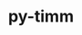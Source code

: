 ---
title: "py-timm"
layout: cache
categories: [package, develop]
meta: {"versions": ["0.9.7"], "compilers": ["apple-clang@=15.0.0", "gcc@=13.2.0"], "oss": ["ubuntu24.04", "ventura"], "platforms": ["darwin", "linux"], "targets": ["aarch64", "x86_64_v3"], "stacks": ["ml-darwin-aarch64-mps", "ml-linux-x86_64-cpu", "ml-linux-x86_64-cuda", "root"], "num_specs": 105, "num_specs_by_stack": {"root": 105, "ml-darwin-aarch64-mps": 35, "ml-linux-x86_64-cuda": 35, "ml-linux-x86_64-cpu": 35}}
spec_details: [{"hash": "ocs2dowcm56gvvimdr33pra2uwhazwdo", "compiler": "apple-clang@=15.0.0", "versions": ["0.9.7"], "os": "ventura", "platform": "darwin", "target": "aarch64", "variants": ["build_system=python_pip"], "stacks": ["root", "ml-darwin-aarch64-mps"], "size": "-", "tarball": "https://binaries.spack.io/develop/build_cache/darwin-ventura-aarch64/apple-clang-15.0.0/py-timm-0.9.7/darwin-ventura-aarch64-apple-clang-15.0.0-py-timm-0.9.7-ocs2dowcm56gvvimdr33pra2uwhazwdo.spack"}, {"hash": "mivynkszmwt4sbnboexvjwyzkuldt6ug", "compiler": "apple-clang@=15.0.0", "versions": ["0.9.7"], "os": "ventura", "platform": "darwin", "target": "aarch64", "variants": ["build_system=python_pip"], "stacks": ["root", "ml-darwin-aarch64-mps"], "size": "-", "tarball": "https://binaries.spack.io/develop/build_cache/darwin-ventura-aarch64/apple-clang-15.0.0/py-timm-0.9.7/darwin-ventura-aarch64-apple-clang-15.0.0-py-timm-0.9.7-mivynkszmwt4sbnboexvjwyzkuldt6ug.spack"}, {"hash": "xnvz4yq4buikx4nfmpsuitdgfctgtwl5", "compiler": "apple-clang@=15.0.0", "versions": ["0.9.7"], "os": "ventura", "platform": "darwin", "target": "aarch64", "variants": ["build_system=python_pip"], "stacks": ["root", "ml-darwin-aarch64-mps"], "size": "-", "tarball": "https://binaries.spack.io/develop/build_cache/darwin-ventura-aarch64/apple-clang-15.0.0/py-timm-0.9.7/darwin-ventura-aarch64-apple-clang-15.0.0-py-timm-0.9.7-xnvz4yq4buikx4nfmpsuitdgfctgtwl5.spack"}, {"hash": "3l76lebeswciyahq2b6mpr4lcruambwp", "compiler": "apple-clang@=15.0.0", "versions": ["0.9.7"], "os": "ventura", "platform": "darwin", "target": "aarch64", "variants": ["build_system=python_pip"], "stacks": ["root", "ml-darwin-aarch64-mps"], "size": "-", "tarball": "https://binaries.spack.io/develop/build_cache/darwin-ventura-aarch64/apple-clang-15.0.0/py-timm-0.9.7/darwin-ventura-aarch64-apple-clang-15.0.0-py-timm-0.9.7-3l76lebeswciyahq2b6mpr4lcruambwp.spack"}, {"hash": "6ugpaszw4gu7yghonb64fftkv2vg7lvo", "compiler": "apple-clang@=15.0.0", "versions": ["0.9.7"], "os": "ventura", "platform": "darwin", "target": "aarch64", "variants": ["build_system=python_pip"], "stacks": ["root", "ml-darwin-aarch64-mps"], "size": "-", "tarball": "https://binaries.spack.io/develop/build_cache/darwin-ventura-aarch64/apple-clang-15.0.0/py-timm-0.9.7/darwin-ventura-aarch64-apple-clang-15.0.0-py-timm-0.9.7-6ugpaszw4gu7yghonb64fftkv2vg7lvo.spack"}, {"hash": "rlb3ryriijnhp5bx7hkuo4j35ggopcjt", "compiler": "apple-clang@=15.0.0", "versions": ["0.9.7"], "os": "ventura", "platform": "darwin", "target": "aarch64", "variants": ["build_system=python_pip"], "stacks": ["root", "ml-darwin-aarch64-mps"], "size": "-", "tarball": "https://binaries.spack.io/develop/build_cache/darwin-ventura-aarch64/apple-clang-15.0.0/py-timm-0.9.7/darwin-ventura-aarch64-apple-clang-15.0.0-py-timm-0.9.7-rlb3ryriijnhp5bx7hkuo4j35ggopcjt.spack"}, {"hash": "dgb6ebjrqf4dheycom3fdm2zzfur7twb", "compiler": "apple-clang@=15.0.0", "versions": ["0.9.7"], "os": "ventura", "platform": "darwin", "target": "aarch64", "variants": ["build_system=python_pip"], "stacks": ["root", "ml-darwin-aarch64-mps"], "size": "-", "tarball": "https://binaries.spack.io/develop/build_cache/darwin-ventura-aarch64/apple-clang-15.0.0/py-timm-0.9.7/darwin-ventura-aarch64-apple-clang-15.0.0-py-timm-0.9.7-dgb6ebjrqf4dheycom3fdm2zzfur7twb.spack"}, {"hash": "yhs2bxhyeeqrm4a54qphuhfbjmsco5gi", "compiler": "apple-clang@=15.0.0", "versions": ["0.9.7"], "os": "ventura", "platform": "darwin", "target": "aarch64", "variants": ["build_system=python_pip"], "stacks": ["root", "ml-darwin-aarch64-mps"], "size": "-", "tarball": "https://binaries.spack.io/develop/build_cache/darwin-ventura-aarch64/apple-clang-15.0.0/py-timm-0.9.7/darwin-ventura-aarch64-apple-clang-15.0.0-py-timm-0.9.7-yhs2bxhyeeqrm4a54qphuhfbjmsco5gi.spack"}, {"hash": "g2g4mlqth6fq52roy5akw5dhysahf7lv", "compiler": "apple-clang@=15.0.0", "versions": ["0.9.7"], "os": "ventura", "platform": "darwin", "target": "aarch64", "variants": ["build_system=python_pip"], "stacks": ["root", "ml-darwin-aarch64-mps"], "size": "-", "tarball": "https://binaries.spack.io/develop/build_cache/darwin-ventura-aarch64/apple-clang-15.0.0/py-timm-0.9.7/darwin-ventura-aarch64-apple-clang-15.0.0-py-timm-0.9.7-g2g4mlqth6fq52roy5akw5dhysahf7lv.spack"}, {"hash": "tb2qosjiciruhiu6tn63njtivh6dw5t2", "compiler": "apple-clang@=15.0.0", "versions": ["0.9.7"], "os": "ventura", "platform": "darwin", "target": "aarch64", "variants": ["build_system=python_pip"], "stacks": ["root", "ml-darwin-aarch64-mps"], "size": "-", "tarball": "https://binaries.spack.io/develop/build_cache/darwin-ventura-aarch64/apple-clang-15.0.0/py-timm-0.9.7/darwin-ventura-aarch64-apple-clang-15.0.0-py-timm-0.9.7-tb2qosjiciruhiu6tn63njtivh6dw5t2.spack"}, {"hash": "6q6ngkwylu6tkpporzcjfmb4pzbdthvk", "compiler": "apple-clang@=15.0.0", "versions": ["0.9.7"], "os": "ventura", "platform": "darwin", "target": "aarch64", "variants": ["build_system=python_pip"], "stacks": ["root", "ml-darwin-aarch64-mps"], "size": "-", "tarball": "https://binaries.spack.io/develop/build_cache/darwin-ventura-aarch64/apple-clang-15.0.0/py-timm-0.9.7/darwin-ventura-aarch64-apple-clang-15.0.0-py-timm-0.9.7-6q6ngkwylu6tkpporzcjfmb4pzbdthvk.spack"}, {"hash": "mjkvhtmvvawq4b6vh7uxfprryig3gfoh", "compiler": "apple-clang@=15.0.0", "versions": ["0.9.7"], "os": "ventura", "platform": "darwin", "target": "aarch64", "variants": ["build_system=python_pip"], "stacks": ["root", "ml-darwin-aarch64-mps"], "size": "-", "tarball": "https://binaries.spack.io/develop/build_cache/darwin-ventura-aarch64/apple-clang-15.0.0/py-timm-0.9.7/darwin-ventura-aarch64-apple-clang-15.0.0-py-timm-0.9.7-mjkvhtmvvawq4b6vh7uxfprryig3gfoh.spack"}, {"hash": "rntvshm2p6bnzdxfyjjertgxe4f7at23", "compiler": "apple-clang@=15.0.0", "versions": ["0.9.7"], "os": "ventura", "platform": "darwin", "target": "aarch64", "variants": ["build_system=python_pip"], "stacks": ["root", "ml-darwin-aarch64-mps"], "size": "-", "tarball": "https://binaries.spack.io/develop/build_cache/darwin-ventura-aarch64/apple-clang-15.0.0/py-timm-0.9.7/darwin-ventura-aarch64-apple-clang-15.0.0-py-timm-0.9.7-rntvshm2p6bnzdxfyjjertgxe4f7at23.spack"}, {"hash": "j6irmyjc5wke63ksdrdy4ctbf62qx4xk", "compiler": "apple-clang@=15.0.0", "versions": ["0.9.7"], "os": "ventura", "platform": "darwin", "target": "aarch64", "variants": ["build_system=python_pip"], "stacks": ["root", "ml-darwin-aarch64-mps"], "size": "-", "tarball": "https://binaries.spack.io/develop/build_cache/darwin-ventura-aarch64/apple-clang-15.0.0/py-timm-0.9.7/darwin-ventura-aarch64-apple-clang-15.0.0-py-timm-0.9.7-j6irmyjc5wke63ksdrdy4ctbf62qx4xk.spack"}, {"hash": "q3j5s36akcv7ed5l637cvif2aotsu35v", "compiler": "apple-clang@=15.0.0", "versions": ["0.9.7"], "os": "ventura", "platform": "darwin", "target": "aarch64", "variants": ["build_system=python_pip"], "stacks": ["root", "ml-darwin-aarch64-mps"], "size": "-", "tarball": "https://binaries.spack.io/develop/build_cache/darwin-ventura-aarch64/apple-clang-15.0.0/py-timm-0.9.7/darwin-ventura-aarch64-apple-clang-15.0.0-py-timm-0.9.7-q3j5s36akcv7ed5l637cvif2aotsu35v.spack"}, {"hash": "rxkr3fx3bvjmtafx4f7kl77b75gmxlm7", "compiler": "apple-clang@=15.0.0", "versions": ["0.9.7"], "os": "ventura", "platform": "darwin", "target": "aarch64", "variants": ["build_system=python_pip"], "stacks": ["root", "ml-darwin-aarch64-mps"], "size": "-", "tarball": "https://binaries.spack.io/develop/build_cache/darwin-ventura-aarch64/apple-clang-15.0.0/py-timm-0.9.7/darwin-ventura-aarch64-apple-clang-15.0.0-py-timm-0.9.7-rxkr3fx3bvjmtafx4f7kl77b75gmxlm7.spack"}, {"hash": "unyatkahxf7hiq2oeolk4iqme5owjh7d", "compiler": "apple-clang@=15.0.0", "versions": ["0.9.7"], "os": "ventura", "platform": "darwin", "target": "aarch64", "variants": ["build_system=python_pip"], "stacks": ["root", "ml-darwin-aarch64-mps"], "size": "-", "tarball": "https://binaries.spack.io/develop/build_cache/darwin-ventura-aarch64/apple-clang-15.0.0/py-timm-0.9.7/darwin-ventura-aarch64-apple-clang-15.0.0-py-timm-0.9.7-unyatkahxf7hiq2oeolk4iqme5owjh7d.spack"}, {"hash": "2iqdyvnjkbnysowxfwcz5kzgtg5umleg", "compiler": "apple-clang@=15.0.0", "versions": ["0.9.7"], "os": "ventura", "platform": "darwin", "target": "aarch64", "variants": ["build_system=python_pip"], "stacks": ["root", "ml-darwin-aarch64-mps"], "size": "-", "tarball": "https://binaries.spack.io/develop/build_cache/darwin-ventura-aarch64/apple-clang-15.0.0/py-timm-0.9.7/darwin-ventura-aarch64-apple-clang-15.0.0-py-timm-0.9.7-2iqdyvnjkbnysowxfwcz5kzgtg5umleg.spack"}, {"hash": "r7u6rlwaptom2ffqyfdlow5bhzjo6c4m", "compiler": "apple-clang@=15.0.0", "versions": ["0.9.7"], "os": "ventura", "platform": "darwin", "target": "aarch64", "variants": ["build_system=python_pip"], "stacks": ["root", "ml-darwin-aarch64-mps"], "size": "-", "tarball": "https://binaries.spack.io/develop/build_cache/darwin-ventura-aarch64/apple-clang-15.0.0/py-timm-0.9.7/darwin-ventura-aarch64-apple-clang-15.0.0-py-timm-0.9.7-r7u6rlwaptom2ffqyfdlow5bhzjo6c4m.spack"}, {"hash": "mcvniqurthcrofnrsllldq2g2nfypoik", "compiler": "apple-clang@=15.0.0", "versions": ["0.9.7"], "os": "ventura", "platform": "darwin", "target": "aarch64", "variants": ["build_system=python_pip"], "stacks": ["root", "ml-darwin-aarch64-mps"], "size": "-", "tarball": "https://binaries.spack.io/develop/build_cache/darwin-ventura-aarch64/apple-clang-15.0.0/py-timm-0.9.7/darwin-ventura-aarch64-apple-clang-15.0.0-py-timm-0.9.7-mcvniqurthcrofnrsllldq2g2nfypoik.spack"}, {"hash": "6bfw4xfagpurf4utslrf5x7guf6a3zmk", "compiler": "apple-clang@=15.0.0", "versions": ["0.9.7"], "os": "ventura", "platform": "darwin", "target": "aarch64", "variants": ["build_system=python_pip"], "stacks": ["root", "ml-darwin-aarch64-mps"], "size": "-", "tarball": "https://binaries.spack.io/develop/build_cache/darwin-ventura-aarch64/apple-clang-15.0.0/py-timm-0.9.7/darwin-ventura-aarch64-apple-clang-15.0.0-py-timm-0.9.7-6bfw4xfagpurf4utslrf5x7guf6a3zmk.spack"}, {"hash": "3dwhnmqw3w4dxn4tm4ldcx5azjawty6f", "compiler": "apple-clang@=15.0.0", "versions": ["0.9.7"], "os": "ventura", "platform": "darwin", "target": "aarch64", "variants": ["build_system=python_pip"], "stacks": ["root", "ml-darwin-aarch64-mps"], "size": "-", "tarball": "https://binaries.spack.io/develop/build_cache/darwin-ventura-aarch64/apple-clang-15.0.0/py-timm-0.9.7/darwin-ventura-aarch64-apple-clang-15.0.0-py-timm-0.9.7-3dwhnmqw3w4dxn4tm4ldcx5azjawty6f.spack"}, {"hash": "3hwlvpexrwpfsa6ktj3es2ppv4rjdr2d", "compiler": "apple-clang@=15.0.0", "versions": ["0.9.7"], "os": "ventura", "platform": "darwin", "target": "aarch64", "variants": ["build_system=python_pip"], "stacks": ["root", "ml-darwin-aarch64-mps"], "size": "-", "tarball": "https://binaries.spack.io/develop/build_cache/darwin-ventura-aarch64/apple-clang-15.0.0/py-timm-0.9.7/darwin-ventura-aarch64-apple-clang-15.0.0-py-timm-0.9.7-3hwlvpexrwpfsa6ktj3es2ppv4rjdr2d.spack"}, {"hash": "lxc5xubcrk3owqmwkgngb3tk75byvw54", "compiler": "apple-clang@=15.0.0", "versions": ["0.9.7"], "os": "ventura", "platform": "darwin", "target": "aarch64", "variants": ["build_system=python_pip"], "stacks": ["root", "ml-darwin-aarch64-mps"], "size": "-", "tarball": "https://binaries.spack.io/develop/build_cache/darwin-ventura-aarch64/apple-clang-15.0.0/py-timm-0.9.7/darwin-ventura-aarch64-apple-clang-15.0.0-py-timm-0.9.7-lxc5xubcrk3owqmwkgngb3tk75byvw54.spack"}, {"hash": "vua3p4qiuz7thwd4vnuvswzelnlt7oqh", "compiler": "apple-clang@=15.0.0", "versions": ["0.9.7"], "os": "ventura", "platform": "darwin", "target": "aarch64", "variants": ["build_system=python_pip"], "stacks": ["root", "ml-darwin-aarch64-mps"], "size": "-", "tarball": "https://binaries.spack.io/develop/build_cache/darwin-ventura-aarch64/apple-clang-15.0.0/py-timm-0.9.7/darwin-ventura-aarch64-apple-clang-15.0.0-py-timm-0.9.7-vua3p4qiuz7thwd4vnuvswzelnlt7oqh.spack"}, {"hash": "stylpe2nlxrrq7kdlmqx26mw4udlupog", "compiler": "apple-clang@=15.0.0", "versions": ["0.9.7"], "os": "ventura", "platform": "darwin", "target": "aarch64", "variants": ["build_system=python_pip"], "stacks": ["root", "ml-darwin-aarch64-mps"], "size": "-", "tarball": "https://binaries.spack.io/develop/build_cache/darwin-ventura-aarch64/apple-clang-15.0.0/py-timm-0.9.7/darwin-ventura-aarch64-apple-clang-15.0.0-py-timm-0.9.7-stylpe2nlxrrq7kdlmqx26mw4udlupog.spack"}, {"hash": "ug4kxtl33rbcxtv23citkgrn7slrpnu2", "compiler": "apple-clang@=15.0.0", "versions": ["0.9.7"], "os": "ventura", "platform": "darwin", "target": "aarch64", "variants": ["build_system=python_pip"], "stacks": ["root", "ml-darwin-aarch64-mps"], "size": "-", "tarball": "https://binaries.spack.io/develop/build_cache/darwin-ventura-aarch64/apple-clang-15.0.0/py-timm-0.9.7/darwin-ventura-aarch64-apple-clang-15.0.0-py-timm-0.9.7-ug4kxtl33rbcxtv23citkgrn7slrpnu2.spack"}, {"hash": "oeooswn6v6m4py4cejj2n2s273ewwpfu", "compiler": "apple-clang@=15.0.0", "versions": ["0.9.7"], "os": "ventura", "platform": "darwin", "target": "aarch64", "variants": ["build_system=python_pip"], "stacks": ["root", "ml-darwin-aarch64-mps"], "size": "-", "tarball": "https://binaries.spack.io/develop/build_cache/darwin-ventura-aarch64/apple-clang-15.0.0/py-timm-0.9.7/darwin-ventura-aarch64-apple-clang-15.0.0-py-timm-0.9.7-oeooswn6v6m4py4cejj2n2s273ewwpfu.spack"}, {"hash": "cigqw7s5ppze6cs4p3vep6rz5w5lb7rp", "compiler": "apple-clang@=15.0.0", "versions": ["0.9.7"], "os": "ventura", "platform": "darwin", "target": "aarch64", "variants": ["build_system=python_pip"], "stacks": ["root", "ml-darwin-aarch64-mps"], "size": "-", "tarball": "https://binaries.spack.io/develop/build_cache/darwin-ventura-aarch64/apple-clang-15.0.0/py-timm-0.9.7/darwin-ventura-aarch64-apple-clang-15.0.0-py-timm-0.9.7-cigqw7s5ppze6cs4p3vep6rz5w5lb7rp.spack"}, {"hash": "zrcpadhpypjmrepjiwzeejbyrutttpdl", "compiler": "apple-clang@=15.0.0", "versions": ["0.9.7"], "os": "ventura", "platform": "darwin", "target": "aarch64", "variants": ["build_system=python_pip"], "stacks": ["root", "ml-darwin-aarch64-mps"], "size": "-", "tarball": "https://binaries.spack.io/develop/build_cache/darwin-ventura-aarch64/apple-clang-15.0.0/py-timm-0.9.7/darwin-ventura-aarch64-apple-clang-15.0.0-py-timm-0.9.7-zrcpadhpypjmrepjiwzeejbyrutttpdl.spack"}, {"hash": "fpbwqdtzwcyf3jdjajjqqflhq4asgs7y", "compiler": "apple-clang@=15.0.0", "versions": ["0.9.7"], "os": "ventura", "platform": "darwin", "target": "aarch64", "variants": ["build_system=python_pip"], "stacks": ["root", "ml-darwin-aarch64-mps"], "size": "-", "tarball": "https://binaries.spack.io/develop/build_cache/darwin-ventura-aarch64/apple-clang-15.0.0/py-timm-0.9.7/darwin-ventura-aarch64-apple-clang-15.0.0-py-timm-0.9.7-fpbwqdtzwcyf3jdjajjqqflhq4asgs7y.spack"}, {"hash": "pmjti5iijfaaaolmjhbz7yzvle26qt5h", "compiler": "apple-clang@=15.0.0", "versions": ["0.9.7"], "os": "ventura", "platform": "darwin", "target": "aarch64", "variants": ["build_system=python_pip"], "stacks": ["root", "ml-darwin-aarch64-mps"], "size": "-", "tarball": "https://binaries.spack.io/develop/build_cache/darwin-ventura-aarch64/apple-clang-15.0.0/py-timm-0.9.7/darwin-ventura-aarch64-apple-clang-15.0.0-py-timm-0.9.7-pmjti5iijfaaaolmjhbz7yzvle26qt5h.spack"}, {"hash": "iwhppcfbxn7zb3kwwcdetjgvjggdd6nm", "compiler": "apple-clang@=15.0.0", "versions": ["0.9.7"], "os": "ventura", "platform": "darwin", "target": "aarch64", "variants": ["build_system=python_pip"], "stacks": ["root", "ml-darwin-aarch64-mps"], "size": "-", "tarball": "https://binaries.spack.io/develop/build_cache/darwin-ventura-aarch64/apple-clang-15.0.0/py-timm-0.9.7/darwin-ventura-aarch64-apple-clang-15.0.0-py-timm-0.9.7-iwhppcfbxn7zb3kwwcdetjgvjggdd6nm.spack"}, {"hash": "nscknnsujqpfxu2tnzkt7nj553lheacd", "compiler": "apple-clang@=15.0.0", "versions": ["0.9.7"], "os": "ventura", "platform": "darwin", "target": "aarch64", "variants": ["build_system=python_pip"], "stacks": ["root", "ml-darwin-aarch64-mps"], "size": "-", "tarball": "https://binaries.spack.io/develop/build_cache/darwin-ventura-aarch64/apple-clang-15.0.0/py-timm-0.9.7/darwin-ventura-aarch64-apple-clang-15.0.0-py-timm-0.9.7-nscknnsujqpfxu2tnzkt7nj553lheacd.spack"}, {"hash": "uc6riucime4wlkgeu4pbryrekmi466g4", "compiler": "apple-clang@=15.0.0", "versions": ["0.9.7"], "os": "ventura", "platform": "darwin", "target": "aarch64", "variants": ["build_system=python_pip"], "stacks": ["root", "ml-darwin-aarch64-mps"], "size": "-", "tarball": "https://binaries.spack.io/develop/build_cache/darwin-ventura-aarch64/apple-clang-15.0.0/py-timm-0.9.7/darwin-ventura-aarch64-apple-clang-15.0.0-py-timm-0.9.7-uc6riucime4wlkgeu4pbryrekmi466g4.spack"}, {"hash": "g7njto7kdeqyggswosnuiaozhmer3v2l", "compiler": "gcc@=13.2.0", "versions": ["0.9.7"], "os": "ubuntu24.04", "platform": "linux", "target": "x86_64_v3", "variants": ["build_system=python_pip"], "stacks": ["ml-linux-x86_64-cuda", "root"], "size": "-", "tarball": "https://binaries.spack.io/develop/build_cache/linux-ubuntu24.04-x86_64_v3/gcc-13.2.0/py-timm-0.9.7/linux-ubuntu24.04-x86_64_v3-gcc-13.2.0-py-timm-0.9.7-g7njto7kdeqyggswosnuiaozhmer3v2l.spack"}, {"hash": "ajyr35wr4jcnmn5ljgrycq3j23xglwwv", "compiler": "gcc@=13.2.0", "versions": ["0.9.7"], "os": "ubuntu24.04", "platform": "linux", "target": "x86_64_v3", "variants": ["build_system=python_pip"], "stacks": ["ml-linux-x86_64-cuda", "root"], "size": "-", "tarball": "https://binaries.spack.io/develop/build_cache/linux-ubuntu24.04-x86_64_v3/gcc-13.2.0/py-timm-0.9.7/linux-ubuntu24.04-x86_64_v3-gcc-13.2.0-py-timm-0.9.7-ajyr35wr4jcnmn5ljgrycq3j23xglwwv.spack"}, {"hash": "hfvyo5tdojpizuw5gzq2dklmvootnnll", "compiler": "gcc@=13.2.0", "versions": ["0.9.7"], "os": "ubuntu24.04", "platform": "linux", "target": "x86_64_v3", "variants": ["build_system=python_pip"], "stacks": ["ml-linux-x86_64-cuda", "root"], "size": "-", "tarball": "https://binaries.spack.io/develop/build_cache/linux-ubuntu24.04-x86_64_v3/gcc-13.2.0/py-timm-0.9.7/linux-ubuntu24.04-x86_64_v3-gcc-13.2.0-py-timm-0.9.7-hfvyo5tdojpizuw5gzq2dklmvootnnll.spack"}, {"hash": "bhu6a2z65ibci5a6izf7qfaq6jbqzj32", "compiler": "gcc@=13.2.0", "versions": ["0.9.7"], "os": "ubuntu24.04", "platform": "linux", "target": "x86_64_v3", "variants": ["build_system=python_pip"], "stacks": ["ml-linux-x86_64-cuda", "root"], "size": "-", "tarball": "https://binaries.spack.io/develop/build_cache/linux-ubuntu24.04-x86_64_v3/gcc-13.2.0/py-timm-0.9.7/linux-ubuntu24.04-x86_64_v3-gcc-13.2.0-py-timm-0.9.7-bhu6a2z65ibci5a6izf7qfaq6jbqzj32.spack"}, {"hash": "vymt7qpdmfspvnim4dm3orlctubhwntt", "compiler": "gcc@=13.2.0", "versions": ["0.9.7"], "os": "ubuntu24.04", "platform": "linux", "target": "x86_64_v3", "variants": ["build_system=python_pip"], "stacks": ["ml-linux-x86_64-cuda", "root"], "size": "-", "tarball": "https://binaries.spack.io/develop/build_cache/linux-ubuntu24.04-x86_64_v3/gcc-13.2.0/py-timm-0.9.7/linux-ubuntu24.04-x86_64_v3-gcc-13.2.0-py-timm-0.9.7-vymt7qpdmfspvnim4dm3orlctubhwntt.spack"}, {"hash": "4ekaz4gdufxn6q4eubherlezeipxuk6b", "compiler": "gcc@=13.2.0", "versions": ["0.9.7"], "os": "ubuntu24.04", "platform": "linux", "target": "x86_64_v3", "variants": ["build_system=python_pip"], "stacks": ["ml-linux-x86_64-cuda", "root"], "size": "-", "tarball": "https://binaries.spack.io/develop/build_cache/linux-ubuntu24.04-x86_64_v3/gcc-13.2.0/py-timm-0.9.7/linux-ubuntu24.04-x86_64_v3-gcc-13.2.0-py-timm-0.9.7-4ekaz4gdufxn6q4eubherlezeipxuk6b.spack"}, {"hash": "a66oxrf6ua3ofwd7k7oe4uzt7cquweov", "compiler": "gcc@=13.2.0", "versions": ["0.9.7"], "os": "ubuntu24.04", "platform": "linux", "target": "x86_64_v3", "variants": ["build_system=python_pip"], "stacks": ["ml-linux-x86_64-cuda", "root"], "size": "-", "tarball": "https://binaries.spack.io/develop/build_cache/linux-ubuntu24.04-x86_64_v3/gcc-13.2.0/py-timm-0.9.7/linux-ubuntu24.04-x86_64_v3-gcc-13.2.0-py-timm-0.9.7-a66oxrf6ua3ofwd7k7oe4uzt7cquweov.spack"}, {"hash": "w7hd6i5blw6dfzebrexwzg5jzjq5ilen", "compiler": "gcc@=13.2.0", "versions": ["0.9.7"], "os": "ubuntu24.04", "platform": "linux", "target": "x86_64_v3", "variants": ["build_system=python_pip"], "stacks": ["ml-linux-x86_64-cpu", "root"], "size": "-", "tarball": "https://binaries.spack.io/develop/build_cache/linux-ubuntu24.04-x86_64_v3/gcc-13.2.0/py-timm-0.9.7/linux-ubuntu24.04-x86_64_v3-gcc-13.2.0-py-timm-0.9.7-w7hd6i5blw6dfzebrexwzg5jzjq5ilen.spack"}, {"hash": "ojoqeq6dqk5f3aoj42johjgk5o7i5gzf", "compiler": "gcc@=13.2.0", "versions": ["0.9.7"], "os": "ubuntu24.04", "platform": "linux", "target": "x86_64_v3", "variants": ["build_system=python_pip"], "stacks": ["ml-linux-x86_64-cpu", "root"], "size": "-", "tarball": "https://binaries.spack.io/develop/build_cache/linux-ubuntu24.04-x86_64_v3/gcc-13.2.0/py-timm-0.9.7/linux-ubuntu24.04-x86_64_v3-gcc-13.2.0-py-timm-0.9.7-ojoqeq6dqk5f3aoj42johjgk5o7i5gzf.spack"}, {"hash": "tsewkczxdlnzozvjygce73lsd3ebh3ys", "compiler": "gcc@=13.2.0", "versions": ["0.9.7"], "os": "ubuntu24.04", "platform": "linux", "target": "x86_64_v3", "variants": ["build_system=python_pip"], "stacks": ["ml-linux-x86_64-cpu", "root"], "size": "-", "tarball": "https://binaries.spack.io/develop/build_cache/linux-ubuntu24.04-x86_64_v3/gcc-13.2.0/py-timm-0.9.7/linux-ubuntu24.04-x86_64_v3-gcc-13.2.0-py-timm-0.9.7-tsewkczxdlnzozvjygce73lsd3ebh3ys.spack"}, {"hash": "rroff5exy4j2opckkwccagpyg66ljeiy", "compiler": "gcc@=13.2.0", "versions": ["0.9.7"], "os": "ubuntu24.04", "platform": "linux", "target": "x86_64_v3", "variants": ["build_system=python_pip"], "stacks": ["ml-linux-x86_64-cpu", "root"], "size": "-", "tarball": "https://binaries.spack.io/develop/build_cache/linux-ubuntu24.04-x86_64_v3/gcc-13.2.0/py-timm-0.9.7/linux-ubuntu24.04-x86_64_v3-gcc-13.2.0-py-timm-0.9.7-rroff5exy4j2opckkwccagpyg66ljeiy.spack"}, {"hash": "feh34vbpty7kqsp7jumyz7r4pn35z4oj", "compiler": "gcc@=13.2.0", "versions": ["0.9.7"], "os": "ubuntu24.04", "platform": "linux", "target": "x86_64_v3", "variants": ["build_system=python_pip"], "stacks": ["ml-linux-x86_64-cuda", "root"], "size": "-", "tarball": "https://binaries.spack.io/develop/build_cache/linux-ubuntu24.04-x86_64_v3/gcc-13.2.0/py-timm-0.9.7/linux-ubuntu24.04-x86_64_v3-gcc-13.2.0-py-timm-0.9.7-feh34vbpty7kqsp7jumyz7r4pn35z4oj.spack"}, {"hash": "esdp764us6klm2ntuda6wyllyh65oumi", "compiler": "gcc@=13.2.0", "versions": ["0.9.7"], "os": "ubuntu24.04", "platform": "linux", "target": "x86_64_v3", "variants": ["build_system=python_pip"], "stacks": ["ml-linux-x86_64-cpu", "root"], "size": "-", "tarball": "https://binaries.spack.io/develop/build_cache/linux-ubuntu24.04-x86_64_v3/gcc-13.2.0/py-timm-0.9.7/linux-ubuntu24.04-x86_64_v3-gcc-13.2.0-py-timm-0.9.7-esdp764us6klm2ntuda6wyllyh65oumi.spack"}, {"hash": "47ilc2ij4fyldmmgido6rttagrz3fln6", "compiler": "gcc@=13.2.0", "versions": ["0.9.7"], "os": "ubuntu24.04", "platform": "linux", "target": "x86_64_v3", "variants": ["build_system=python_pip"], "stacks": ["ml-linux-x86_64-cpu", "root"], "size": "-", "tarball": "https://binaries.spack.io/develop/build_cache/linux-ubuntu24.04-x86_64_v3/gcc-13.2.0/py-timm-0.9.7/linux-ubuntu24.04-x86_64_v3-gcc-13.2.0-py-timm-0.9.7-47ilc2ij4fyldmmgido6rttagrz3fln6.spack"}, {"hash": "ys75r62l77nl5uhcmccqbihgcwuju4re", "compiler": "gcc@=13.2.0", "versions": ["0.9.7"], "os": "ubuntu24.04", "platform": "linux", "target": "x86_64_v3", "variants": ["build_system=python_pip"], "stacks": ["ml-linux-x86_64-cpu", "root"], "size": "-", "tarball": "https://binaries.spack.io/develop/build_cache/linux-ubuntu24.04-x86_64_v3/gcc-13.2.0/py-timm-0.9.7/linux-ubuntu24.04-x86_64_v3-gcc-13.2.0-py-timm-0.9.7-ys75r62l77nl5uhcmccqbihgcwuju4re.spack"}, {"hash": "pivsqp2sq7f2evrp4w3xkqbgnt6ph5kt", "compiler": "gcc@=13.2.0", "versions": ["0.9.7"], "os": "ubuntu24.04", "platform": "linux", "target": "x86_64_v3", "variants": ["build_system=python_pip"], "stacks": ["ml-linux-x86_64-cpu", "root"], "size": "-", "tarball": "https://binaries.spack.io/develop/build_cache/linux-ubuntu24.04-x86_64_v3/gcc-13.2.0/py-timm-0.9.7/linux-ubuntu24.04-x86_64_v3-gcc-13.2.0-py-timm-0.9.7-pivsqp2sq7f2evrp4w3xkqbgnt6ph5kt.spack"}, {"hash": "lzess5zlp62mla7qxkod5ms7f75pfiwx", "compiler": "gcc@=13.2.0", "versions": ["0.9.7"], "os": "ubuntu24.04", "platform": "linux", "target": "x86_64_v3", "variants": ["build_system=python_pip"], "stacks": ["ml-linux-x86_64-cuda", "root"], "size": "-", "tarball": "https://binaries.spack.io/develop/build_cache/linux-ubuntu24.04-x86_64_v3/gcc-13.2.0/py-timm-0.9.7/linux-ubuntu24.04-x86_64_v3-gcc-13.2.0-py-timm-0.9.7-lzess5zlp62mla7qxkod5ms7f75pfiwx.spack"}, {"hash": "yyismp73pxtyd3apwyatrmprugr7tglk", "compiler": "gcc@=13.2.0", "versions": ["0.9.7"], "os": "ubuntu24.04", "platform": "linux", "target": "x86_64_v3", "variants": ["build_system=python_pip"], "stacks": ["ml-linux-x86_64-cpu", "root"], "size": "-", "tarball": "https://binaries.spack.io/develop/build_cache/linux-ubuntu24.04-x86_64_v3/gcc-13.2.0/py-timm-0.9.7/linux-ubuntu24.04-x86_64_v3-gcc-13.2.0-py-timm-0.9.7-yyismp73pxtyd3apwyatrmprugr7tglk.spack"}, {"hash": "7gxb23oiqmromixnjr3mutxprg3nmyey", "compiler": "gcc@=13.2.0", "versions": ["0.9.7"], "os": "ubuntu24.04", "platform": "linux", "target": "x86_64_v3", "variants": ["build_system=python_pip"], "stacks": ["ml-linux-x86_64-cuda", "root"], "size": "-", "tarball": "https://binaries.spack.io/develop/build_cache/linux-ubuntu24.04-x86_64_v3/gcc-13.2.0/py-timm-0.9.7/linux-ubuntu24.04-x86_64_v3-gcc-13.2.0-py-timm-0.9.7-7gxb23oiqmromixnjr3mutxprg3nmyey.spack"}, {"hash": "vstkqcyij25ga2sn6pw2lv7igrvarcfl", "compiler": "gcc@=13.2.0", "versions": ["0.9.7"], "os": "ubuntu24.04", "platform": "linux", "target": "x86_64_v3", "variants": ["build_system=python_pip"], "stacks": ["ml-linux-x86_64-cpu", "root"], "size": "-", "tarball": "https://binaries.spack.io/develop/build_cache/linux-ubuntu24.04-x86_64_v3/gcc-13.2.0/py-timm-0.9.7/linux-ubuntu24.04-x86_64_v3-gcc-13.2.0-py-timm-0.9.7-vstkqcyij25ga2sn6pw2lv7igrvarcfl.spack"}, {"hash": "njiruvrzdn27snbqa5qt5hclaa2ulfho", "compiler": "gcc@=13.2.0", "versions": ["0.9.7"], "os": "ubuntu24.04", "platform": "linux", "target": "x86_64_v3", "variants": ["build_system=python_pip"], "stacks": ["ml-linux-x86_64-cuda", "root"], "size": "-", "tarball": "https://binaries.spack.io/develop/build_cache/linux-ubuntu24.04-x86_64_v3/gcc-13.2.0/py-timm-0.9.7/linux-ubuntu24.04-x86_64_v3-gcc-13.2.0-py-timm-0.9.7-njiruvrzdn27snbqa5qt5hclaa2ulfho.spack"}, {"hash": "eudi4f23f5xminykiq6zj3imis3jfdqx", "compiler": "gcc@=13.2.0", "versions": ["0.9.7"], "os": "ubuntu24.04", "platform": "linux", "target": "x86_64_v3", "variants": ["build_system=python_pip"], "stacks": ["ml-linux-x86_64-cuda", "root"], "size": "-", "tarball": "https://binaries.spack.io/develop/build_cache/linux-ubuntu24.04-x86_64_v3/gcc-13.2.0/py-timm-0.9.7/linux-ubuntu24.04-x86_64_v3-gcc-13.2.0-py-timm-0.9.7-eudi4f23f5xminykiq6zj3imis3jfdqx.spack"}, {"hash": "ptrcpjh4d57waozc6egm3v6jkshnlvz4", "compiler": "gcc@=13.2.0", "versions": ["0.9.7"], "os": "ubuntu24.04", "platform": "linux", "target": "x86_64_v3", "variants": ["build_system=python_pip"], "stacks": ["ml-linux-x86_64-cuda", "root"], "size": "-", "tarball": "https://binaries.spack.io/develop/build_cache/linux-ubuntu24.04-x86_64_v3/gcc-13.2.0/py-timm-0.9.7/linux-ubuntu24.04-x86_64_v3-gcc-13.2.0-py-timm-0.9.7-ptrcpjh4d57waozc6egm3v6jkshnlvz4.spack"}, {"hash": "jnmn2wcsknpwhng46jda6jj46552qjx4", "compiler": "gcc@=13.2.0", "versions": ["0.9.7"], "os": "ubuntu24.04", "platform": "linux", "target": "x86_64_v3", "variants": ["build_system=python_pip"], "stacks": ["ml-linux-x86_64-cpu", "root"], "size": "-", "tarball": "https://binaries.spack.io/develop/build_cache/linux-ubuntu24.04-x86_64_v3/gcc-13.2.0/py-timm-0.9.7/linux-ubuntu24.04-x86_64_v3-gcc-13.2.0-py-timm-0.9.7-jnmn2wcsknpwhng46jda6jj46552qjx4.spack"}, {"hash": "nl5uynaodwzvnzhrm4bpcl5lqz4gzzg3", "compiler": "gcc@=13.2.0", "versions": ["0.9.7"], "os": "ubuntu24.04", "platform": "linux", "target": "x86_64_v3", "variants": ["build_system=python_pip"], "stacks": ["ml-linux-x86_64-cpu", "root"], "size": "-", "tarball": "https://binaries.spack.io/develop/build_cache/linux-ubuntu24.04-x86_64_v3/gcc-13.2.0/py-timm-0.9.7/linux-ubuntu24.04-x86_64_v3-gcc-13.2.0-py-timm-0.9.7-nl5uynaodwzvnzhrm4bpcl5lqz4gzzg3.spack"}, {"hash": "v3mu2kjpzigdjfuttkvsxk7uzy7rlo7o", "compiler": "gcc@=13.2.0", "versions": ["0.9.7"], "os": "ubuntu24.04", "platform": "linux", "target": "x86_64_v3", "variants": ["build_system=python_pip"], "stacks": ["ml-linux-x86_64-cuda", "root"], "size": "-", "tarball": "https://binaries.spack.io/develop/build_cache/linux-ubuntu24.04-x86_64_v3/gcc-13.2.0/py-timm-0.9.7/linux-ubuntu24.04-x86_64_v3-gcc-13.2.0-py-timm-0.9.7-v3mu2kjpzigdjfuttkvsxk7uzy7rlo7o.spack"}, {"hash": "d45yi65p5dxiemsbafz5flaqifp36dgf", "compiler": "gcc@=13.2.0", "versions": ["0.9.7"], "os": "ubuntu24.04", "platform": "linux", "target": "x86_64_v3", "variants": ["build_system=python_pip"], "stacks": ["ml-linux-x86_64-cuda", "root"], "size": "-", "tarball": "https://binaries.spack.io/develop/build_cache/linux-ubuntu24.04-x86_64_v3/gcc-13.2.0/py-timm-0.9.7/linux-ubuntu24.04-x86_64_v3-gcc-13.2.0-py-timm-0.9.7-d45yi65p5dxiemsbafz5flaqifp36dgf.spack"}, {"hash": "lyxwfh6n3hajycc3gaq75wjljs45vj5y", "compiler": "gcc@=13.2.0", "versions": ["0.9.7"], "os": "ubuntu24.04", "platform": "linux", "target": "x86_64_v3", "variants": ["build_system=python_pip"], "stacks": ["ml-linux-x86_64-cpu", "root"], "size": "-", "tarball": "https://binaries.spack.io/develop/build_cache/linux-ubuntu24.04-x86_64_v3/gcc-13.2.0/py-timm-0.9.7/linux-ubuntu24.04-x86_64_v3-gcc-13.2.0-py-timm-0.9.7-lyxwfh6n3hajycc3gaq75wjljs45vj5y.spack"}, {"hash": "yxwiyuo54ubs6z7b2f63cjjzlied5vh3", "compiler": "gcc@=13.2.0", "versions": ["0.9.7"], "os": "ubuntu24.04", "platform": "linux", "target": "x86_64_v3", "variants": ["build_system=python_pip"], "stacks": ["ml-linux-x86_64-cpu", "root"], "size": "-", "tarball": "https://binaries.spack.io/develop/build_cache/linux-ubuntu24.04-x86_64_v3/gcc-13.2.0/py-timm-0.9.7/linux-ubuntu24.04-x86_64_v3-gcc-13.2.0-py-timm-0.9.7-yxwiyuo54ubs6z7b2f63cjjzlied5vh3.spack"}, {"hash": "jt3hq2rode3grors522ryf2axvnhysgo", "compiler": "gcc@=13.2.0", "versions": ["0.9.7"], "os": "ubuntu24.04", "platform": "linux", "target": "x86_64_v3", "variants": ["build_system=python_pip"], "stacks": ["ml-linux-x86_64-cuda", "root"], "size": "-", "tarball": "https://binaries.spack.io/develop/build_cache/linux-ubuntu24.04-x86_64_v3/gcc-13.2.0/py-timm-0.9.7/linux-ubuntu24.04-x86_64_v3-gcc-13.2.0-py-timm-0.9.7-jt3hq2rode3grors522ryf2axvnhysgo.spack"}, {"hash": "b2ct7d52yvqmflunyao2v7yers6qgz2t", "compiler": "gcc@=13.2.0", "versions": ["0.9.7"], "os": "ubuntu24.04", "platform": "linux", "target": "x86_64_v3", "variants": ["build_system=python_pip"], "stacks": ["ml-linux-x86_64-cuda", "root"], "size": "-", "tarball": "https://binaries.spack.io/develop/build_cache/linux-ubuntu24.04-x86_64_v3/gcc-13.2.0/py-timm-0.9.7/linux-ubuntu24.04-x86_64_v3-gcc-13.2.0-py-timm-0.9.7-b2ct7d52yvqmflunyao2v7yers6qgz2t.spack"}, {"hash": "vkdtjzkxdlidehrjhicixzxg47sncwnn", "compiler": "gcc@=13.2.0", "versions": ["0.9.7"], "os": "ubuntu24.04", "platform": "linux", "target": "x86_64_v3", "variants": ["build_system=python_pip"], "stacks": ["ml-linux-x86_64-cuda", "root"], "size": "-", "tarball": "https://binaries.spack.io/develop/build_cache/linux-ubuntu24.04-x86_64_v3/gcc-13.2.0/py-timm-0.9.7/linux-ubuntu24.04-x86_64_v3-gcc-13.2.0-py-timm-0.9.7-vkdtjzkxdlidehrjhicixzxg47sncwnn.spack"}, {"hash": "qs7pw7puzdpcuyydjoce5do7znubo2so", "compiler": "gcc@=13.2.0", "versions": ["0.9.7"], "os": "ubuntu24.04", "platform": "linux", "target": "x86_64_v3", "variants": ["build_system=python_pip"], "stacks": ["ml-linux-x86_64-cuda", "root"], "size": "-", "tarball": "https://binaries.spack.io/develop/build_cache/linux-ubuntu24.04-x86_64_v3/gcc-13.2.0/py-timm-0.9.7/linux-ubuntu24.04-x86_64_v3-gcc-13.2.0-py-timm-0.9.7-qs7pw7puzdpcuyydjoce5do7znubo2so.spack"}, {"hash": "ssoepfgm7kva26keskpr7mzy3n5m5keg", "compiler": "gcc@=13.2.0", "versions": ["0.9.7"], "os": "ubuntu24.04", "platform": "linux", "target": "x86_64_v3", "variants": ["build_system=python_pip"], "stacks": ["ml-linux-x86_64-cuda", "root"], "size": "-", "tarball": "https://binaries.spack.io/develop/build_cache/linux-ubuntu24.04-x86_64_v3/gcc-13.2.0/py-timm-0.9.7/linux-ubuntu24.04-x86_64_v3-gcc-13.2.0-py-timm-0.9.7-ssoepfgm7kva26keskpr7mzy3n5m5keg.spack"}, {"hash": "lh6chcjvjet767yqflepnldu3kxk553s", "compiler": "gcc@=13.2.0", "versions": ["0.9.7"], "os": "ubuntu24.04", "platform": "linux", "target": "x86_64_v3", "variants": ["build_system=python_pip"], "stacks": ["ml-linux-x86_64-cpu", "root"], "size": "-", "tarball": "https://binaries.spack.io/develop/build_cache/linux-ubuntu24.04-x86_64_v3/gcc-13.2.0/py-timm-0.9.7/linux-ubuntu24.04-x86_64_v3-gcc-13.2.0-py-timm-0.9.7-lh6chcjvjet767yqflepnldu3kxk553s.spack"}, {"hash": "meur6rftzmaag5b5kaykaxt2mdvvq4wh", "compiler": "gcc@=13.2.0", "versions": ["0.9.7"], "os": "ubuntu24.04", "platform": "linux", "target": "x86_64_v3", "variants": ["build_system=python_pip"], "stacks": ["ml-linux-x86_64-cuda", "root"], "size": "-", "tarball": "https://binaries.spack.io/develop/build_cache/linux-ubuntu24.04-x86_64_v3/gcc-13.2.0/py-timm-0.9.7/linux-ubuntu24.04-x86_64_v3-gcc-13.2.0-py-timm-0.9.7-meur6rftzmaag5b5kaykaxt2mdvvq4wh.spack"}, {"hash": "6uu7lkzizmx2hwupygqlxblpljsnbw4y", "compiler": "gcc@=13.2.0", "versions": ["0.9.7"], "os": "ubuntu24.04", "platform": "linux", "target": "x86_64_v3", "variants": ["build_system=python_pip"], "stacks": ["ml-linux-x86_64-cpu", "root"], "size": "-", "tarball": "https://binaries.spack.io/develop/build_cache/linux-ubuntu24.04-x86_64_v3/gcc-13.2.0/py-timm-0.9.7/linux-ubuntu24.04-x86_64_v3-gcc-13.2.0-py-timm-0.9.7-6uu7lkzizmx2hwupygqlxblpljsnbw4y.spack"}, {"hash": "u55q4h43pcboyslxd5jhgbxi5atxuawn", "compiler": "gcc@=13.2.0", "versions": ["0.9.7"], "os": "ubuntu24.04", "platform": "linux", "target": "x86_64_v3", "variants": ["build_system=python_pip"], "stacks": ["ml-linux-x86_64-cpu", "root"], "size": "-", "tarball": "https://binaries.spack.io/develop/build_cache/linux-ubuntu24.04-x86_64_v3/gcc-13.2.0/py-timm-0.9.7/linux-ubuntu24.04-x86_64_v3-gcc-13.2.0-py-timm-0.9.7-u55q4h43pcboyslxd5jhgbxi5atxuawn.spack"}, {"hash": "6tfcmfzu736srf6n3kfa4lc3tqbct4ie", "compiler": "gcc@=13.2.0", "versions": ["0.9.7"], "os": "ubuntu24.04", "platform": "linux", "target": "x86_64_v3", "variants": ["build_system=python_pip"], "stacks": ["ml-linux-x86_64-cpu", "root"], "size": "-", "tarball": "https://binaries.spack.io/develop/build_cache/linux-ubuntu24.04-x86_64_v3/gcc-13.2.0/py-timm-0.9.7/linux-ubuntu24.04-x86_64_v3-gcc-13.2.0-py-timm-0.9.7-6tfcmfzu736srf6n3kfa4lc3tqbct4ie.spack"}, {"hash": "cjgmnyu56ynpdzpp7nmtam5cmhmlukga", "compiler": "gcc@=13.2.0", "versions": ["0.9.7"], "os": "ubuntu24.04", "platform": "linux", "target": "x86_64_v3", "variants": ["build_system=python_pip"], "stacks": ["ml-linux-x86_64-cuda", "root"], "size": "-", "tarball": "https://binaries.spack.io/develop/build_cache/linux-ubuntu24.04-x86_64_v3/gcc-13.2.0/py-timm-0.9.7/linux-ubuntu24.04-x86_64_v3-gcc-13.2.0-py-timm-0.9.7-cjgmnyu56ynpdzpp7nmtam5cmhmlukga.spack"}, {"hash": "qxehluuh225q672xb2ubaylbb5cenjmi", "compiler": "gcc@=13.2.0", "versions": ["0.9.7"], "os": "ubuntu24.04", "platform": "linux", "target": "x86_64_v3", "variants": ["build_system=python_pip"], "stacks": ["ml-linux-x86_64-cuda", "root"], "size": "-", "tarball": "https://binaries.spack.io/develop/build_cache/linux-ubuntu24.04-x86_64_v3/gcc-13.2.0/py-timm-0.9.7/linux-ubuntu24.04-x86_64_v3-gcc-13.2.0-py-timm-0.9.7-qxehluuh225q672xb2ubaylbb5cenjmi.spack"}, {"hash": "uosfkqol6cvwc7tqii6ielbfb5mgcv2i", "compiler": "gcc@=13.2.0", "versions": ["0.9.7"], "os": "ubuntu24.04", "platform": "linux", "target": "x86_64_v3", "variants": ["build_system=python_pip"], "stacks": ["ml-linux-x86_64-cuda", "root"], "size": "-", "tarball": "https://binaries.spack.io/develop/build_cache/linux-ubuntu24.04-x86_64_v3/gcc-13.2.0/py-timm-0.9.7/linux-ubuntu24.04-x86_64_v3-gcc-13.2.0-py-timm-0.9.7-uosfkqol6cvwc7tqii6ielbfb5mgcv2i.spack"}, {"hash": "sqm2fiywtctum5kx2h52ivlrhqw4rfei", "compiler": "gcc@=13.2.0", "versions": ["0.9.7"], "os": "ubuntu24.04", "platform": "linux", "target": "x86_64_v3", "variants": ["build_system=python_pip"], "stacks": ["ml-linux-x86_64-cuda", "root"], "size": "-", "tarball": "https://binaries.spack.io/develop/build_cache/linux-ubuntu24.04-x86_64_v3/gcc-13.2.0/py-timm-0.9.7/linux-ubuntu24.04-x86_64_v3-gcc-13.2.0-py-timm-0.9.7-sqm2fiywtctum5kx2h52ivlrhqw4rfei.spack"}, {"hash": "hseonvb3nxlksrdizp2bjxe3oihhoslj", "compiler": "gcc@=13.2.0", "versions": ["0.9.7"], "os": "ubuntu24.04", "platform": "linux", "target": "x86_64_v3", "variants": ["build_system=python_pip"], "stacks": ["ml-linux-x86_64-cpu", "root"], "size": "-", "tarball": "https://binaries.spack.io/develop/build_cache/linux-ubuntu24.04-x86_64_v3/gcc-13.2.0/py-timm-0.9.7/linux-ubuntu24.04-x86_64_v3-gcc-13.2.0-py-timm-0.9.7-hseonvb3nxlksrdizp2bjxe3oihhoslj.spack"}, {"hash": "b6fdybhn4o3uzplbsg5cvdyljkri6fdl", "compiler": "gcc@=13.2.0", "versions": ["0.9.7"], "os": "ubuntu24.04", "platform": "linux", "target": "x86_64_v3", "variants": ["build_system=python_pip"], "stacks": ["ml-linux-x86_64-cuda", "root"], "size": "-", "tarball": "https://binaries.spack.io/develop/build_cache/linux-ubuntu24.04-x86_64_v3/gcc-13.2.0/py-timm-0.9.7/linux-ubuntu24.04-x86_64_v3-gcc-13.2.0-py-timm-0.9.7-b6fdybhn4o3uzplbsg5cvdyljkri6fdl.spack"}, {"hash": "rxx6xxiscluprlhb5rkacpir36vw3nrp", "compiler": "gcc@=13.2.0", "versions": ["0.9.7"], "os": "ubuntu24.04", "platform": "linux", "target": "x86_64_v3", "variants": ["build_system=python_pip"], "stacks": ["ml-linux-x86_64-cuda", "root"], "size": "-", "tarball": "https://binaries.spack.io/develop/build_cache/linux-ubuntu24.04-x86_64_v3/gcc-13.2.0/py-timm-0.9.7/linux-ubuntu24.04-x86_64_v3-gcc-13.2.0-py-timm-0.9.7-rxx6xxiscluprlhb5rkacpir36vw3nrp.spack"}, {"hash": "2h7lbaapopje2axgusti3jlfkgsesxxd", "compiler": "gcc@=13.2.0", "versions": ["0.9.7"], "os": "ubuntu24.04", "platform": "linux", "target": "x86_64_v3", "variants": ["build_system=python_pip"], "stacks": ["ml-linux-x86_64-cpu", "root"], "size": "-", "tarball": "https://binaries.spack.io/develop/build_cache/linux-ubuntu24.04-x86_64_v3/gcc-13.2.0/py-timm-0.9.7/linux-ubuntu24.04-x86_64_v3-gcc-13.2.0-py-timm-0.9.7-2h7lbaapopje2axgusti3jlfkgsesxxd.spack"}, {"hash": "53mqwh5oitqu3bem3lggb6j5vmcbvo64", "compiler": "gcc@=13.2.0", "versions": ["0.9.7"], "os": "ubuntu24.04", "platform": "linux", "target": "x86_64_v3", "variants": ["build_system=python_pip"], "stacks": ["ml-linux-x86_64-cpu", "root"], "size": "-", "tarball": "https://binaries.spack.io/develop/build_cache/linux-ubuntu24.04-x86_64_v3/gcc-13.2.0/py-timm-0.9.7/linux-ubuntu24.04-x86_64_v3-gcc-13.2.0-py-timm-0.9.7-53mqwh5oitqu3bem3lggb6j5vmcbvo64.spack"}, {"hash": "h5qt4sbusi5ytaeua5thj5fypsey2frm", "compiler": "gcc@=13.2.0", "versions": ["0.9.7"], "os": "ubuntu24.04", "platform": "linux", "target": "x86_64_v3", "variants": ["build_system=python_pip"], "stacks": ["ml-linux-x86_64-cpu", "root"], "size": "-", "tarball": "https://binaries.spack.io/develop/build_cache/linux-ubuntu24.04-x86_64_v3/gcc-13.2.0/py-timm-0.9.7/linux-ubuntu24.04-x86_64_v3-gcc-13.2.0-py-timm-0.9.7-h5qt4sbusi5ytaeua5thj5fypsey2frm.spack"}, {"hash": "o5htchuezm2sg3btjs3hprqrmec3h7yn", "compiler": "gcc@=13.2.0", "versions": ["0.9.7"], "os": "ubuntu24.04", "platform": "linux", "target": "x86_64_v3", "variants": ["build_system=python_pip"], "stacks": ["ml-linux-x86_64-cuda", "root"], "size": "-", "tarball": "https://binaries.spack.io/develop/build_cache/linux-ubuntu24.04-x86_64_v3/gcc-13.2.0/py-timm-0.9.7/linux-ubuntu24.04-x86_64_v3-gcc-13.2.0-py-timm-0.9.7-o5htchuezm2sg3btjs3hprqrmec3h7yn.spack"}, {"hash": "wzkxdgsvuz65llgdkfrhzvuczqr3cean", "compiler": "gcc@=13.2.0", "versions": ["0.9.7"], "os": "ubuntu24.04", "platform": "linux", "target": "x86_64_v3", "variants": ["build_system=python_pip"], "stacks": ["ml-linux-x86_64-cuda", "root"], "size": "-", "tarball": "https://binaries.spack.io/develop/build_cache/linux-ubuntu24.04-x86_64_v3/gcc-13.2.0/py-timm-0.9.7/linux-ubuntu24.04-x86_64_v3-gcc-13.2.0-py-timm-0.9.7-wzkxdgsvuz65llgdkfrhzvuczqr3cean.spack"}, {"hash": "cdlxswgue3373lpc6wazgodev2ehfug5", "compiler": "gcc@=13.2.0", "versions": ["0.9.7"], "os": "ubuntu24.04", "platform": "linux", "target": "x86_64_v3", "variants": ["build_system=python_pip"], "stacks": ["ml-linux-x86_64-cpu", "root"], "size": "-", "tarball": "https://binaries.spack.io/develop/build_cache/linux-ubuntu24.04-x86_64_v3/gcc-13.2.0/py-timm-0.9.7/linux-ubuntu24.04-x86_64_v3-gcc-13.2.0-py-timm-0.9.7-cdlxswgue3373lpc6wazgodev2ehfug5.spack"}, {"hash": "c6dru36x7ssjaw7a4qdsmmsasz44wnq7", "compiler": "gcc@=13.2.0", "versions": ["0.9.7"], "os": "ubuntu24.04", "platform": "linux", "target": "x86_64_v3", "variants": ["build_system=python_pip"], "stacks": ["ml-linux-x86_64-cpu", "root"], "size": "-", "tarball": "https://binaries.spack.io/develop/build_cache/linux-ubuntu24.04-x86_64_v3/gcc-13.2.0/py-timm-0.9.7/linux-ubuntu24.04-x86_64_v3-gcc-13.2.0-py-timm-0.9.7-c6dru36x7ssjaw7a4qdsmmsasz44wnq7.spack"}, {"hash": "sok3cc44pacowbyq7thftcvh6ai23ot4", "compiler": "gcc@=13.2.0", "versions": ["0.9.7"], "os": "ubuntu24.04", "platform": "linux", "target": "x86_64_v3", "variants": ["build_system=python_pip"], "stacks": ["ml-linux-x86_64-cuda", "root"], "size": "-", "tarball": "https://binaries.spack.io/develop/build_cache/linux-ubuntu24.04-x86_64_v3/gcc-13.2.0/py-timm-0.9.7/linux-ubuntu24.04-x86_64_v3-gcc-13.2.0-py-timm-0.9.7-sok3cc44pacowbyq7thftcvh6ai23ot4.spack"}, {"hash": "a5kuqn65g77gz7cmxihkqyxw6hfgp6es", "compiler": "gcc@=13.2.0", "versions": ["0.9.7"], "os": "ubuntu24.04", "platform": "linux", "target": "x86_64_v3", "variants": ["build_system=python_pip"], "stacks": ["ml-linux-x86_64-cpu", "root"], "size": "-", "tarball": "https://binaries.spack.io/develop/build_cache/linux-ubuntu24.04-x86_64_v3/gcc-13.2.0/py-timm-0.9.7/linux-ubuntu24.04-x86_64_v3-gcc-13.2.0-py-timm-0.9.7-a5kuqn65g77gz7cmxihkqyxw6hfgp6es.spack"}, {"hash": "d37bx5apmerwgxgn5p7vdnjsrwh5libv", "compiler": "gcc@=13.2.0", "versions": ["0.9.7"], "os": "ubuntu24.04", "platform": "linux", "target": "x86_64_v3", "variants": ["build_system=python_pip"], "stacks": ["ml-linux-x86_64-cpu", "root"], "size": "-", "tarball": "https://binaries.spack.io/develop/build_cache/linux-ubuntu24.04-x86_64_v3/gcc-13.2.0/py-timm-0.9.7/linux-ubuntu24.04-x86_64_v3-gcc-13.2.0-py-timm-0.9.7-d37bx5apmerwgxgn5p7vdnjsrwh5libv.spack"}, {"hash": "2626il2pvuhd3jte2taomldgwenjrl6n", "compiler": "gcc@=13.2.0", "versions": ["0.9.7"], "os": "ubuntu24.04", "platform": "linux", "target": "x86_64_v3", "variants": ["build_system=python_pip"], "stacks": ["ml-linux-x86_64-cuda", "root"], "size": "-", "tarball": "https://binaries.spack.io/develop/build_cache/linux-ubuntu24.04-x86_64_v3/gcc-13.2.0/py-timm-0.9.7/linux-ubuntu24.04-x86_64_v3-gcc-13.2.0-py-timm-0.9.7-2626il2pvuhd3jte2taomldgwenjrl6n.spack"}, {"hash": "atc2nnjalbzzfozhgl36itd2jgeroueh", "compiler": "gcc@=13.2.0", "versions": ["0.9.7"], "os": "ubuntu24.04", "platform": "linux", "target": "x86_64_v3", "variants": ["build_system=python_pip"], "stacks": ["ml-linux-x86_64-cpu", "root"], "size": "-", "tarball": "https://binaries.spack.io/develop/build_cache/linux-ubuntu24.04-x86_64_v3/gcc-13.2.0/py-timm-0.9.7/linux-ubuntu24.04-x86_64_v3-gcc-13.2.0-py-timm-0.9.7-atc2nnjalbzzfozhgl36itd2jgeroueh.spack"}, {"hash": "mhmwv4hg7behzciebj4wpbnmqpev2sgt", "compiler": "gcc@=13.2.0", "versions": ["0.9.7"], "os": "ubuntu24.04", "platform": "linux", "target": "x86_64_v3", "variants": ["build_system=python_pip"], "stacks": ["ml-linux-x86_64-cpu", "root"], "size": "-", "tarball": "https://binaries.spack.io/develop/build_cache/linux-ubuntu24.04-x86_64_v3/gcc-13.2.0/py-timm-0.9.7/linux-ubuntu24.04-x86_64_v3-gcc-13.2.0-py-timm-0.9.7-mhmwv4hg7behzciebj4wpbnmqpev2sgt.spack"}, {"hash": "224f6venxdkyh6dtgwvcdbhhz2ahtnyc", "compiler": "gcc@=13.2.0", "versions": ["0.9.7"], "os": "ubuntu24.04", "platform": "linux", "target": "x86_64_v3", "variants": ["build_system=python_pip"], "stacks": ["ml-linux-x86_64-cpu", "root"], "size": "-", "tarball": "https://binaries.spack.io/develop/build_cache/linux-ubuntu24.04-x86_64_v3/gcc-13.2.0/py-timm-0.9.7/linux-ubuntu24.04-x86_64_v3-gcc-13.2.0-py-timm-0.9.7-224f6venxdkyh6dtgwvcdbhhz2ahtnyc.spack"}, {"hash": "genpnajl3braef45mlc6u72cfvwvxgyu", "compiler": "gcc@=13.2.0", "versions": ["0.9.7"], "os": "ubuntu24.04", "platform": "linux", "target": "x86_64_v3", "variants": ["build_system=python_pip"], "stacks": ["ml-linux-x86_64-cpu", "root"], "size": "-", "tarball": "https://binaries.spack.io/develop/build_cache/linux-ubuntu24.04-x86_64_v3/gcc-13.2.0/py-timm-0.9.7/linux-ubuntu24.04-x86_64_v3-gcc-13.2.0-py-timm-0.9.7-genpnajl3braef45mlc6u72cfvwvxgyu.spack"}, {"hash": "3n7wx5chqink24hnrukebmi3pfwrry5t", "compiler": "gcc@=13.2.0", "versions": ["0.9.7"], "os": "ubuntu24.04", "platform": "linux", "target": "x86_64_v3", "variants": ["build_system=python_pip"], "stacks": ["ml-linux-x86_64-cpu", "root"], "size": "-", "tarball": "https://binaries.spack.io/develop/build_cache/linux-ubuntu24.04-x86_64_v3/gcc-13.2.0/py-timm-0.9.7/linux-ubuntu24.04-x86_64_v3-gcc-13.2.0-py-timm-0.9.7-3n7wx5chqink24hnrukebmi3pfwrry5t.spack"}, {"hash": "7bqeehgnwlk5wth4rwnqnxh5fj4g543f", "compiler": "gcc@=13.2.0", "versions": ["0.9.7"], "os": "ubuntu24.04", "platform": "linux", "target": "x86_64_v3", "variants": ["build_system=python_pip"], "stacks": ["ml-linux-x86_64-cpu", "root"], "size": "-", "tarball": "https://binaries.spack.io/develop/build_cache/linux-ubuntu24.04-x86_64_v3/gcc-13.2.0/py-timm-0.9.7/linux-ubuntu24.04-x86_64_v3-gcc-13.2.0-py-timm-0.9.7-7bqeehgnwlk5wth4rwnqnxh5fj4g543f.spack"}, {"hash": "5e2qa3w2bgtxm2uugra5jxqr7jgxwycr", "compiler": "gcc@=13.2.0", "versions": ["0.9.7"], "os": "ubuntu24.04", "platform": "linux", "target": "x86_64_v3", "variants": ["build_system=python_pip"], "stacks": ["ml-linux-x86_64-cuda", "root"], "size": "-", "tarball": "https://binaries.spack.io/develop/build_cache/linux-ubuntu24.04-x86_64_v3/gcc-13.2.0/py-timm-0.9.7/linux-ubuntu24.04-x86_64_v3-gcc-13.2.0-py-timm-0.9.7-5e2qa3w2bgtxm2uugra5jxqr7jgxwycr.spack"}, {"hash": "jnz4kgbvhmiec3t27fnlniqxsqlltmcx", "compiler": "gcc@=13.2.0", "versions": ["0.9.7"], "os": "ubuntu24.04", "platform": "linux", "target": "x86_64_v3", "variants": ["build_system=python_pip"], "stacks": ["ml-linux-x86_64-cpu", "root"], "size": "-", "tarball": "https://binaries.spack.io/develop/build_cache/linux-ubuntu24.04-x86_64_v3/gcc-13.2.0/py-timm-0.9.7/linux-ubuntu24.04-x86_64_v3-gcc-13.2.0-py-timm-0.9.7-jnz4kgbvhmiec3t27fnlniqxsqlltmcx.spack"}, {"hash": "xaxo6einx2y4sjoktvvlaw2uyjinqpic", "compiler": "gcc@=13.2.0", "versions": ["0.9.7"], "os": "ubuntu24.04", "platform": "linux", "target": "x86_64_v3", "variants": ["build_system=python_pip"], "stacks": ["ml-linux-x86_64-cuda", "root"], "size": "-", "tarball": "https://binaries.spack.io/develop/build_cache/linux-ubuntu24.04-x86_64_v3/gcc-13.2.0/py-timm-0.9.7/linux-ubuntu24.04-x86_64_v3-gcc-13.2.0-py-timm-0.9.7-xaxo6einx2y4sjoktvvlaw2uyjinqpic.spack"}, {"hash": "llqcjura32jyt4y3plyekwsqzfbxuv4w", "compiler": "gcc@=13.2.0", "versions": ["0.9.7"], "os": "ubuntu24.04", "platform": "linux", "target": "x86_64_v3", "variants": ["build_system=python_pip"], "stacks": ["ml-linux-x86_64-cuda", "root"], "size": "-", "tarball": "https://binaries.spack.io/develop/build_cache/linux-ubuntu24.04-x86_64_v3/gcc-13.2.0/py-timm-0.9.7/linux-ubuntu24.04-x86_64_v3-gcc-13.2.0-py-timm-0.9.7-llqcjura32jyt4y3plyekwsqzfbxuv4w.spack"}, {"hash": "6tazdin7x6i3nwu64gbumityoquhg2ui", "compiler": "gcc@=13.2.0", "versions": ["0.9.7"], "os": "ubuntu24.04", "platform": "linux", "target": "x86_64_v3", "variants": ["build_system=python_pip"], "stacks": ["ml-linux-x86_64-cuda", "root"], "size": "-", "tarball": "https://binaries.spack.io/develop/build_cache/linux-ubuntu24.04-x86_64_v3/gcc-13.2.0/py-timm-0.9.7/linux-ubuntu24.04-x86_64_v3-gcc-13.2.0-py-timm-0.9.7-6tazdin7x6i3nwu64gbumityoquhg2ui.spack"}, {"hash": "375tycvlwde4ohjxt4b7dw5fffihlz4i", "compiler": "gcc@=13.2.0", "versions": ["0.9.7"], "os": "ubuntu24.04", "platform": "linux", "target": "x86_64_v3", "variants": ["build_system=python_pip"], "stacks": ["ml-linux-x86_64-cpu", "root"], "size": "-", "tarball": "https://binaries.spack.io/develop/build_cache/linux-ubuntu24.04-x86_64_v3/gcc-13.2.0/py-timm-0.9.7/linux-ubuntu24.04-x86_64_v3-gcc-13.2.0-py-timm-0.9.7-375tycvlwde4ohjxt4b7dw5fffihlz4i.spack"}, {"hash": "rmtonhopt334psttcpajmykwlhvgtt46", "compiler": "gcc@=13.2.0", "versions": ["0.9.7"], "os": "ubuntu24.04", "platform": "linux", "target": "x86_64_v3", "variants": ["build_system=python_pip"], "stacks": ["ml-linux-x86_64-cpu", "root"], "size": "-", "tarball": "https://binaries.spack.io/develop/build_cache/linux-ubuntu24.04-x86_64_v3/gcc-13.2.0/py-timm-0.9.7/linux-ubuntu24.04-x86_64_v3-gcc-13.2.0-py-timm-0.9.7-rmtonhopt334psttcpajmykwlhvgtt46.spack"}]
---